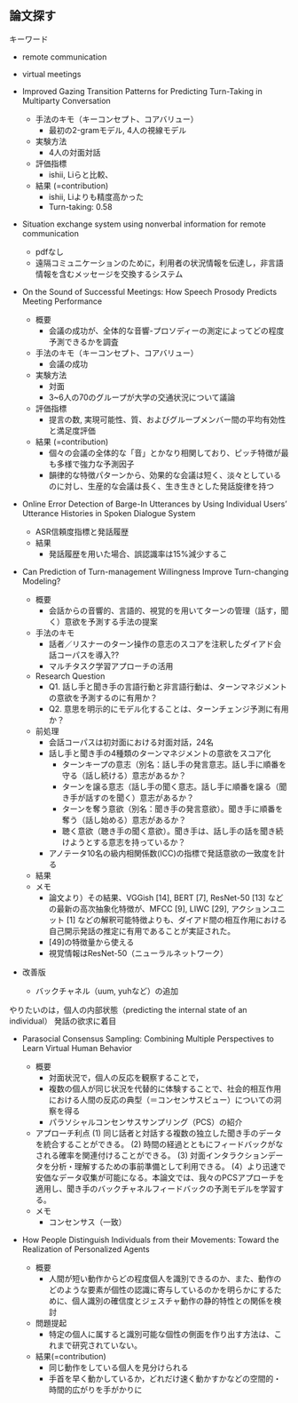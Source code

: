 ## 論文探す

キーワード
- remote communication
- virtual meetings

- Improved Gazing Transition Patterns for Predicting Turn-Taking in Multiparty Conversation
  - 手法のキモ（キーコンセプト、コアバリュー）
    - 最初の2-gramモデル, 4人の視線モデル
  - 実験方法
    - 4人の対面対話
  - 評価指標
    - ishii, Liらと比較、
  - 結果 (=contribution)
    - ishii, Liよりも精度高かった
    - Turn-taking: 0.58

- Situation exchange system using nonverbal information for remote communication
  - pdfなし
  - 遠隔コミュニケーションのために，利用者の状況情報を伝達し，非言語情報を含むメッセージを交換するシステム

- On the Sound of Successful Meetings: How Speech Prosody Predicts Meeting Performance
  - 概要
    - 会議の成功が、全体的な音響-プロソディーの測定によってどの程度予測できるかを調査
  - 手法のキモ（キーコンセプト、コアバリュー）
    - 会議の成功
  - 実験方法
    - 対面
    - 3~6人の70のグループが大学の交通状況について議論
  - 評価指標
    - 提言の数, 実現可能性、質、およびグループメンバー間の平均有効性と満足度評価
  - 結果 (=contribution)
    - 個々の会議の全体的な「音」とかなり相関しており、ピッチ特徴が最も多様で強力な予測因子
    - 韻律的な特徴パターンから、効果的な会議は短く、淡々としているのに対し、生産的な会議は長く、生き生きとした発話旋律を持つ

- Online Error Detection of Barge-In Utterances by Using Individual Users’ Utterance Histories in Spoken Dialogue System
  -  ASR信頼度指標と発話履歴
  - 結果
    - 発話履歴を用いた場合、誤認識率は15%減少するこ

- Can Prediction of Turn-management Willingness Improve Turn-changing Modeling?
  - 概要
    - 会話からの音響的、言語的、視覚的を用いてターンの管理（話す，聞く）意欲を予測する手法の提案
  - 手法のキモ
    - 話者／リスナーのターン操作の意志のスコアを注釈したダイアド会話コーパスを導入??
    - マルチタスク学習アプローチの活用
  - Research Question
    - Q1. 話し手と聞き手の言語行動と非言語行動は、ターンマネジメントの意欲を予測するのに有用か？
    - Q2. 意思を明示的にモデル化することは、ターンチェンジ予測に有用か？
  - 前処理
    - 会話コーパスは初対面における対面対話，24名
    - 話し手と聞き手の4種類のターンマネジメントの意欲をスコア化
        - ターンキープの意志（別名：話し手の発言意志。話し手に順番を守る（話し続ける）意志があるか？
        - ターンを譲る意志（話し手の聞く意志。話し手に順番を譲る（聞き手が話すのを聞く）意志があるか？
        - ターンを奪う意欲（別名：聞き手の発言意欲）。聞き手に順番を奪う（話し始める）意志があるか？
        - 聴く意欲（聴き手の聞く意欲）。聞き手は、話し手の話を聞き続けようとする意志を持っているか？
    - アノテータ10名の級内相関係数(ICC)の指標で発話意欲の一致度を計る
  - 結果
  - メモ
    - 論文より）その結果、VGGish [14], BERT [7], ResNet-50 [13] などの最新の高次抽象化特徴が、MFCC [9], LIWC [29], アクションユニット [1] などの解釈可能特徴よりも、ダイアド間の相互作用における自己開示発話の推定に有用であることが実証された。
    - [49]の特徴量から使える
    - 視覚情報はResNet-50（ニューラルネットワーク）

- 改善版
  - バックチャネル（uum, yuhなど）の追加

やりたいのは，個人の内部状態（predicting the internal state of an individual）
発話の欲求に着目

- Parasocial Consensus Sampling: Combining Multiple Perspectives to Learn Virtual Human Behavior
  - 概要
    - 対面状況で，個人の反応を観察することで，
    - 複数の個人が同じ状況を代替的に体験することで、社会的相互作用における人間の反応の典型（＝コンセンサスビュー）についての洞察を得る
    - パラソシャルコンセンサスサンプリング（PCS）の紹介
  - アプローチ利点
    (1) 同じ話者と対話する複数の独立した聞き手のデータを統合することができる。
    (2) 時間の経過とともにフィードバックがなされる確率を関連付けることができる。
    (3) 対面インタラクションデータを分析・理解するための事前準備として利用できる。
    (4）より迅速で安価なデータ収集が可能になる。本論文では、我々のPCSアプローチを適用し、聞き手のバックチャネルフィードバックの予測モデルを学習する。
  - メモ
    - コンセンサス（一致）

- How People Distinguish Individuals from their Movements: Toward the Realization of Personalized Agents
  - 概要
    - 人間が短い動作からどの程度個人を識別できるのか、また、動作のどのような要素が個性の認識に寄与しているのかを明らかにするために、個人識別の確信度とジェスチャ動作の静的特性との関係を検討
  - 問題提起
    - 特定の個人に属すると識別可能な個性の側面を作り出す方法は、これまで研究されていない。
  - 結果(=contribution)
    - 同じ動作をしている個人を見分けられる
    - 手首を早く動かしているか，どれだけ速く動かすかなどの空間的・時間的広がりを手がかりに